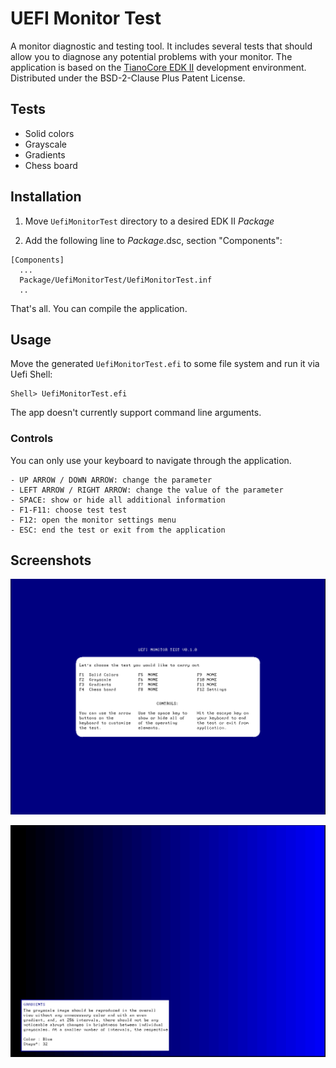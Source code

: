 # UEFI Monitor Test

A monitor diagnostic and testing tool. It includes several tests that should allow you to diagnose any potential problems with your monitor. The application is based on the [TianoCore EDK II](https://www.tianocore.org/) development environment. Distributed under the BSD-2-Clause Plus Patent License.

## Tests

* Solid colors
* Grayscale
* Gradients
* Chess board 

## Installation

1. Move `UefiMonitorTest` directory to a desired EDK II *Package*

2. Add the following line to *Package*.dsc, section "Components":

```
[Components]
  ...
  Package/UefiMonitorTest/UefiMonitorTest.inf
  ..
```

That's all. You can compile the application.

## Usage

Move the generated `UefiMonitorTest.efi` to some file system and run it via Uefi Shell:

```
Shell> UefiMonitorTest.efi
```

The app doesn't currently support command line arguments.

### Controls

You can only use your keyboard to navigate through the application.

```
- UP ARROW / DOWN ARROW: change the parameter
- LEFT ARROW / RIGHT ARROW: change the value of the parameter
- SPACE: show or hide all additional information
- F1-F11: choose test test
- F12: open the monitor settings menu
- ESC: end the test or exit from the application
```

## Screenshots

![](umt-mainmenu.png)

![](umt-gradients.png)
